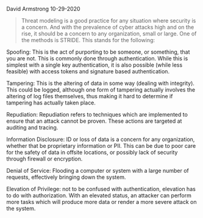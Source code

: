 David Armstrong 10-29-2020

> Threat modeling is a good practice for any situation where security is a concern. And with the 
prevalence of cyber attacks high and on the rise, it should be a concern to any organization, 
small or large. One of the methods is STRIDE. This stands for the following:

Spoofing: This is the act of purporting to be someone, or something, that you are not. This is 
commonly done through authentication. While this is simplest with a single key authentication, 
it is also possible (while less feasible) with access tokens and signature based authentication.

Tampering: This is the altering of data in some way (dealing with integrity). This could be 
logged, although one form of tampering actually involves the altering of log files themselves, 
thus making it hard to determine if tampering has actually taken place.

Repudiation: Repudiation refers to techniques which are implemented to ensure that an attack 
cannot be proven. These actions are targeted at auditing and tracing.

Information Disclosure: ID or loss of data is a concern for any organization, whether that be 
proprietary information or PII. This can be due to poor care for the safety of data in offsite 
locations, or possibly lack of security through firewall or encryption.

Denial of Service: Flooding a computer or system with a large number of requests, effectively 
bringing down the system. 

Elevation of Privilege: not to be confused with authentication, elevation has to do with
authorization. With an elevated status, an attacker can perform more tasks which will produce 
more data or render a more severe attack on the system.
